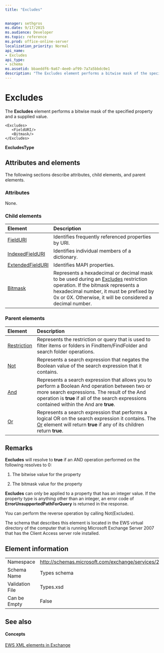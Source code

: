 ```yaml
---
title: "Excludes"
 
 
manager: sethgros
ms.date: 9/17/2015
ms.audience: Developer
ms.topic: reference
ms.prod: office-online-server
localization_priority: Normal
api_name:
- Excludes
api_type:
- schema
ms.assetid: bbaeddf6-9a67-4ee0-af99-7a7a5bbdc0e1
description: "The Excludes element performs a bitwise mask of the specified property and a supplied value."
---
```


# Excludes

The **Excludes** element performs a bitwise mask of the specified property and a supplied value. 
  
```
<Excludes>
   <FieldURI/>
   <Bitmask/>
</Excludes>
```

 **ExcludesType**
## Attributes and elements

The following sections describe attributes, child elements, and parent elements.
  
### Attributes

None.
  
### Child elements

|**Element**|**Description**|
|:-----|:-----|
|[FieldURI](fielduri.md) <br/> |Identifies frequently referenced properties by URI.  <br/> |
|[IndexedFieldURI](indexedfielduri.md) <br/> |Identifies individual members of a dictionary.  <br/> |
|[ExtendedFieldURI](extendedfielduri.md) <br/> |Identifies MAPI properties.  <br/> |
|[Bitmask](bitmask.md) <br/> |Represents a hexadecimal or decimal mask to be used during an [Excludes](excludes.md) restriction operation. If the bitmask represents a hexadecimal number, it must be prefixed by 0x or 0X. Otherwise, it will be considered a decimal number.  <br/> |
   
### Parent elements

|**Element**|**Description**|
|:-----|:-----|
|[Restriction](restriction.md) <br/> |Represents the restriction or query that is used to filter items or folders in FindItem/FindFolder and search folder operations.  <br/> |
|[Not](not.md) <br/> |Represents a search expression that negates the Boolean value of the search expression that it contains.  <br/> |
|[And](and.md) <br/> |Represents a search expression that allows you to perform a Boolean And operation between two or more search expressions. The result of the And operation is **true** if all of the search expressions contained within the And are **true**.  <br/> |
|[Or](or.md) <br/> |Represents a search expression that performs a logical OR on the search expression it contains. The [Or](or.md) element will return **true** if any of its children return **true**.  <br/> |
   
## Remarks

 **Excludes** will resolve to **true** if an AND operation performed on the following resolves to 0: 
  
1. The bitwise value for the property
    
2. The bitmask value for the property
    
 **Excludes** can only be applied to a property that has an integer value. If the property type is anything other than an integer, an error code of **ErrorUnsupportedPathForQuery** is returned in the response. 
  
You can perform the reverse operation by calling Not(Excludes).
  
The schema that describes this element is located in the EWS virtual directory of the computer that is running Microsoft Exchange Server 2007 that has the Client Access server role installed.
  
## Element information

|||
|:-----|:-----|
|Namespace  <br/> |http://schemas.microsoft.com/exchange/services/2006/types  <br/> |
|Schema Name  <br/> |Types schema  <br/> |
|Validation File  <br/> |Types.xsd  <br/> |
|Can be Empty  <br/> |False  <br/> |
   
## See also

#### Concepts

[EWS XML elements in Exchange](ews-xml-elements-in-exchange.md)

